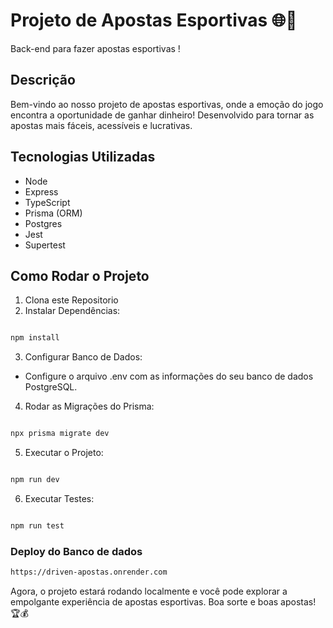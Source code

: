 # Projeto de Apostas Esportivas 🌐💸
Back-end para fazer apostas esportivas !

## Descrição

Bem-vindo ao nosso projeto de apostas esportivas, onde a emoção do jogo encontra a oportunidade de ganhar dinheiro! Desenvolvido para tornar as apostas mais fáceis, acessíveis e lucrativas.

## Tecnologias Utilizadas

- Node
- Express
- TypeScript
- Prisma (ORM)
- Postgres
- Jest
- Supertest

## Como Rodar o Projeto

1. Clona este Repositorio
2. Instalar Dependências:

```bash

npm install
```

3. Configurar Banco de Dados:

- Configure o arquivo .env com as informações do seu banco de dados PostgreSQL.

4. Rodar as Migrações do Prisma:

```bash

npx prisma migrate dev
```

5. Executar o Projeto:

```bash

npm run dev
```

6. Executar Testes:

```bash

npm run test
```

### Deploy do Banco de dados

```bash
https://driven-apostas.onrender.com
```


Agora, o projeto estará rodando localmente e você pode explorar a empolgante experiência de apostas esportivas. Boa sorte e boas apostas! 🏆💰

